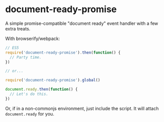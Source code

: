 # document-ready-promise
A simple promise-compatible "document ready" event handler with a few extra treats.

With browserify/webpack:
```javascript
// ES5
require('document-ready-promise').then(function() {
  // Party time.
})

// or...

require('document-ready-promise').global()

document.ready.then(function() {
  // Let's do this.
})

```

Or, if in a non-commonjs environment, just include the script. It will attach ```document.ready``` for you.